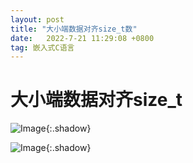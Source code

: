 ```yaml
---
layout: post
title: "大小端数据对齐size_t数"
date:   2022-7-21 11:29:08 +0800
tag: 嵌入式C语言
---
```


# 大小端数据对齐size_t





![Image](https://xusenfeng.github.io/myimages/2-6.jpg){:.shadow}

![Image](https://xusenfeng.github.io/myimages/2-7.jpg){:.shadow}



